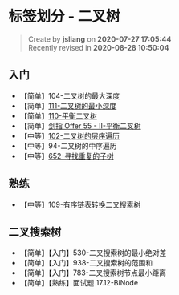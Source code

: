 标签划分 - 二叉树
===

> Create by **jsliang** on **2020-07-27 17:05:44**  
> Recently revised in **2020-08-28 10:50:04**

## 入门

* 【简单】104-二叉树的最大深度
* 【简单】[111-二叉树的最小深度](https://leetcode-cn.com/problems/minimum-depth-of-binary-tree/)
* 【简单】[110-平衡二叉树](https://leetcode-cn.com/problems/balanced-binary-tree/)
* 【简单】[剑指 Offer 55 - II-平衡二叉树](https://leetcode-cn.com/problems/ping-heng-er-cha-shu-lcof/)
* 【中等】[102-二叉树的层序遍历](https://leetcode-cn.com/problems/binary-tree-level-order-traversal/)
* 【中等】94-二叉树的中序遍历
* 【中等】[652-寻找重复的子树](https://leetcode-cn.com/problems/find-duplicate-subtrees/)

## 熟练

* 【中等】[109-有序链表转换二叉搜索树](https://leetcode-cn.com/problems/convert-sorted-list-to-binary-search-tree/)

## 二叉搜索树

* 【简单】【入门】530-二叉搜索树的最小绝对差
* 【简单】【入门】938-二叉搜索树的范围和
* 【简单】【入门】783-二叉搜索树节点最小距离
* 【简单】【熟练】面试题 17.12-BiNode